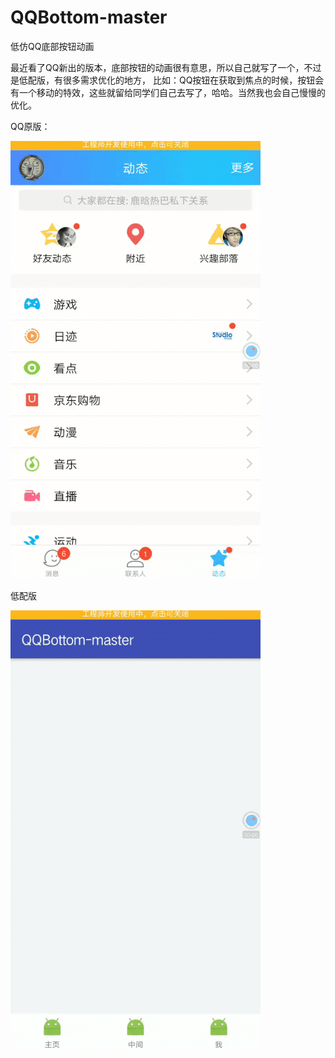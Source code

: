 # QQBottom-master
低仿QQ底部按钮动画

最近看了QQ新出的版本，底部按钮的动画很有意思，所以自己就写了一个，不过是低配版，有很多需求优化的地方，
比如：QQ按钮在获取到焦点的时候，按钮会有一个移动的特效，这些就留给同学们自己去写了，哈哈。当然我也会自己慢慢的优化。

QQ原版：

![image](https://github.com/mengcuiguang/QQBottom-master/blob/master/qqtest.gif )  


低配版

![image](https://github.com/mengcuiguang/QQBottom-master/blob/master/test.gif )  

